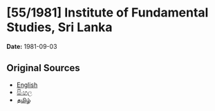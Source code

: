 # [55/1981] Institute of Fundamental Studies, Sri Lanka

**Date:** 1981-09-03

## Original Sources

- [English](https://documents.gov.lk/view/acts/1981/9/55-1981_E.pdf)
- [සිංහල](https://documents.gov.lk/view/acts/1981/9/55-1981_S.pdf)
- [தமிழ்](https://documents.gov.lk/view/acts/1981/9/55-1981_T.pdf)
